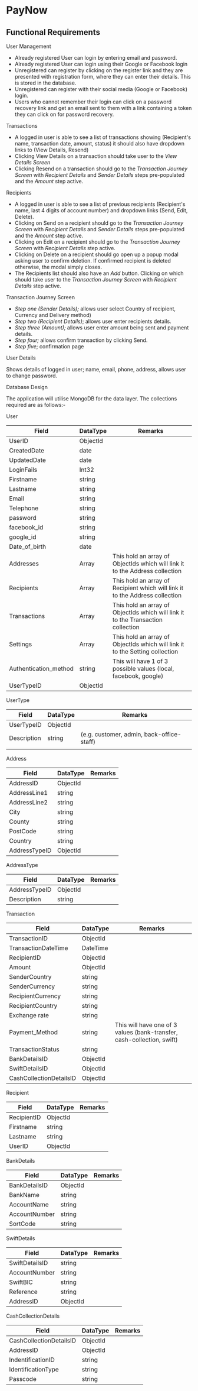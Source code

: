 # PayNow

## Functional Requirements

User Management

- Already registered User can login by entering email and password.
- Already registered User can login using their Google or Facebook login
- Unregistered can register by clicking on the register link and they are presented with registration form, where they can enter their details. This is stored in the database.
- Unregistered can register with their social media (Google or Facebook) login.
- Users who cannot remember their login can click on a password recovery link and get an email sent to them with a link containing a token they can click on for password recovery.

Transactions

- A logged in user is able to see a list of transactions showing (Recipient&#39;s name, transaction date, amount, status) it should also have dropdown links to (View Details, Resend)
- Clicking View Details on a transaction should take user to the _View Details Screen_
- Clicking Resend on a transaction should go to the _Transaction Journey Screen_ with _Recipient Details_ and _Sender Details_ steps pre-populated and the  _Amount_  step active.

Recipients

- A logged in user is able to see a list of previous recipients (Recipient&#39;s name, last 4 digits of account number) and dropdown links (Send, Edit, Delete).
- Clicking on Send on a recipient should go to the _Transaction Journey Screen_ with _Recipient Details_ and _Sender Details_ steps pre-populated and the  _Amount_  step active.
- Clicking on  Edit on a recipient should go to the _Transaction Journey Screen_ with _Recipient Details_  step active.
- Clicking on  Delete on a recipient should go open up a popup modal asking user to confirm deletion. If confirmed recipient is deleted otherwise, the modal simply closes.
- The Recipients list should also have an _Add_  button. Clicking on which should take user to the _Transaction Journey Screen_ with _Recipient Details_  step active.

Transaction Journey Screen

- _Step one (Sender Details);_ allows user select Country of recipient, Currency and Delivery method)
- _Step two (Recipient Details)_;  allows user enter recipients details.
- _Step three (Amount);_ allows user enter amount being sent and payment details.
- _Step four;_  allows confirm transaction by clicking Send.
- _Step five_; confirmation page

User Details

Shows details of logged in user; name, email, phone, address, allows user to change password.

Database Design

The application will utilise MongoDB for the data layer. The collections required are as follows:-

User

| Field | DataType | Remarks |
| --- | --- | --- |
| UserID | ObjectId |   |
| CreatedDate | date |   |
| UpdatedDate | date |   |
| LoginFails | Int32 |   |
| Firstname | string |   |
| Lastname | string |   |
| Email | string |   |
| Telephone | string |   |
| password | string |   |
| facebook\_id | string |   |
| google\_id | string |   |
| Date\_of\_birth | date |   |
| Addresses | Array | This hold an array of ObjectIds which will link it to the Address collection |
| Recipients | Array | This hold an array of Recipient which will link it to the Address collection |
| Transactions | Array | This hold an array of ObjectIds which will link it to the Transaction collection |
| Settings | Array | This hold an array of ObjectIds which will link it to the Setting collection |
| Authentication\_method | string | This will have 1 of 3 possible values (local, facebook, google) |
| UserTypeID | ObjectId |   |

UserType

| **Field** | **DataType** | **Remarks** |
| --- | --- | --- |
| UserTypeID | ObjectId |   |
| Description | string | (e.g. customer, admin, back-office-staff) |
|   |   |   |

Address

| Field | DataType | Remarks |
| --- | --- | --- |
| AddressID | ObjectId |   |
| AddressLine1 | string |   |
| AddressLine2 | string |   |
| City | string |   |
| County | string |   |
| PostCode | string |   |
| Country | string |   |
| AddressTypeID | ObjectId |   |

AddressType

| **Field** | **DataType** | **Remarks** |
| --- | --- | --- |
| AddressTypeID | ObjectId |   |
| Description | string |   |



Transaction

| **Field** | **DataType** | **Remarks** |
| --- | --- | --- |
| TransactionID | ObjectId |   |
| TransactionDateTime | DateTime |   |
| RecipientID | ObjectId |   |
| Amount | ObjectId |   |
| SenderCountry | string |   |
| SenderCurrency | string |   |
| RecipientCurrency | string |   |
| RecipientCountry | string |   |
| Exchange rate | string |   |
| Payment\_Method | string | This will have one of  3 values (bank-transfer, cash-collection, swift) |
| TransactionStatus | string |   |
| BankDetailsID | ObjectId |   |
| SwiftDetailsID | ObjectId |   |
| CashCollectionDetailsID | ObjectId |   |



Recipient

| Field | DataType | Remarks |
| --- | --- | --- |
| RecipientID | ObjectId |   |
| Firstname | string |   |
| Lastname | string |   |
| UserID | ObjectId |   |



BankDetails

| **Field** | **DataType** | **Remarks** |
| --- | --- | --- |
| BankDetailsID | ObjectId |   |
| BankName | string |   |
| AccountName | string |   |
| AccountNumber | string |   |
| SortCode | string |   |



SwiftDetails

| Field | DataType | Remarks |
| --- | --- | --- |
| SwiftDetailsID | string |   |
| AccountNumber | string |   |
| SwiftBIC | string |   |
| Reference | string |   |
| AddressID | ObjectId |   |



CashCollectionDetails

| Field | DataType | Remarks |
| --- | --- | --- |
| CashCollectionDetailsID | ObjectId |   |
| AddressID | ObjectId |   |
| IndentificationID | string |   |
| IdentificationType | string |   |
| Passcode | string |   |

